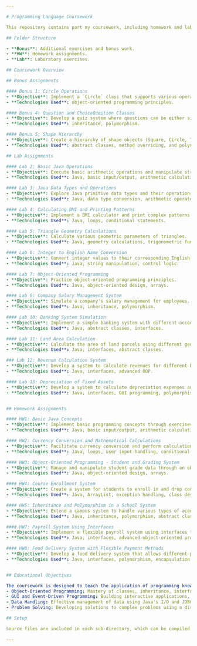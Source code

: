 ```yaml
---

# Programming Language Coursework

This repository contains part my coursework, including homework and labs, for Programming Language I and II. 

## Folder Structure

- **Bonus**: Additional exercises and bonus work.
- **HW**: Homework assignments.
- **Lab**: Laboratory exercises.

## Coursework Overview

## Bonus Assignments

#### Bonus 1: Circle Operations
- **Objective**: Implement a `Circle` class that supports various operations including calculating area and circumference, and determining spatial relationships with points and other circles.
- **Technologies Used**: object-oriented programming principles.

#### Bonus 4: Question and ChoiceQuestion Classes
- **Objective**: Develop a quiz system where questions can be either simple or multiple-choice, leveraging object-oriented design principles like inheritance and polymorphism.
- **Technologies Used**: inheritance, polymorphism.

#### Bonus 5: Shape Hierarchy
- **Objective**: Create a hierarchy of shape objects (Square, Circle, Triangle) that inherit from a `Shape` abstract class, each implementing specific methods to compute area and perimeter.
- **Technologies Used**: abstract classes, method overriding, and polymorphism.

## Lab Assignments

#### Lab 2: Basic Java Operations
- **Objective**: Execute basic arithmetic operations and manipulate strings.
- **Technologies Used**: Java, basic input/output, arithmetic calculations.

#### Lab 3: Java Data Types and Operations
- **Objective**: Explore Java primitive data types and their operations.
- **Technologies Used**: Java, data type conversion, arithmetic operators.

#### Lab 4: Calculating BMI and Printing Patterns
- **Objective**: Implement a BMI calculator and print complex patterns.
- **Technologies Used**: Java, loops, conditional statements.

#### Lab 5: Triangle Geometry Calculations
- **Objective**: Calculate various geometric parameters of triangles.
- **Technologies Used**: Java, geometry calculations, trigonometric functions.

#### Lab 6: Integer to English Name Conversion
- **Objective**: Convert integer values to their corresponding English names.
- **Technologies Used**: Java, string manipulation, control logic.

#### Lab 7: Object-Oriented Programming
- **Objective**: Practice object-oriented programming principles.
- **Technologies Used**: Java, object-oriented design, arrays.

#### Lab 9: Company Salary Management System
- **Objective**: Simulate a company's salary management for employees.
- **Technologies Used**: Java, inheritance, polymorphism.

#### Lab 10: Banking System Simulation
- **Objective**: Implement a simple banking system with different account types.
- **Technologies Used**: Java, abstract classes, interfaces.

#### Lab 11: Land Area Calculation
- **Objective**: Calculate the area of land parcels using different geometric shapes.
- **Technologies Used**: Java, interfaces, abstract classes.

### Lab 12: Revenue Calculation System
- **Objective**: Develop a system to calculate revenues for different business models.
- **Technologies Used**: Java, interfaces, advanced OOP.

#### Lab 13: Depreciation of Fixed Assets
- **Objective**: Develop a system to calculate depreciation expenses and book values of fixed assets like vehicles and machines using different methods.
- **Technologies Used**: Java, interfaces, GUI programming, polymorphism.


## Homework Assignments

#### HW1: Basic Java Concepts
- **Objective**: Implement basic programming concepts through exercises such as area calculations and a cashier system simulation.
- **Technologies Used**: Java, basic input/output, arithmetic calculations, conditional statements.

#### HW2: Currency Conversion and Mathematical Calculations
- **Objective**: Facilitate currency conversion and perform calculations like finding the highest common factor and calculating factorials using loops.
- **Technologies Used**: Java, loops, user input handling, conditional statements.

#### HW3: Object-Oriented Programming - Student and Grading System
- **Objective**: Manage and manipulate student grade data through an object-oriented approach, implementing functionalities to add and calculate grades.
- **Technologies Used**: Java, object-oriented design, arrays.

#### HW4: Course Enrollment System
- **Objective**: Create a system for students to enroll in and drop courses while managing their credit limits and course capacities.
- **Technologies Used**: Java, ArrayList, exception handling, class design.

#### HW5: Inheritance and Polymorphism in a School System
- **Objective**: Extend a campus system to handle various types of academic personnel including students with double majors and instructors.
- **Technologies Used**: Java, inheritance, polymorphism, abstract classes.

#### HW7: Payroll System Using Interfaces
- **Objective**: Implement a flexible payroll system using interfaces to calculate wages and overtime for different types of employees.
- **Technologies Used**: Java, interfaces, advanced object-oriented programming.

#### HW8: Food Delivery System with Flexible Payment Methods
- **Objective**: Develop a food delivery system that allows different payment methods and manages customer orders and payment processing.
- **Technologies Used**: Java, interfaces, polymorphism, encapsulation.


## Educational Objectives

The coursework is designed to teach the application of programming knowledge in solving real-world problems using Java. It emphasizes:
- Object-Oriented Programming: Mastery of classes, inheritance, interfaces, and polymorphism.
- GUI and Event-Driven Programming: Building interactive applications.
- Data Handling: Effective management of data using Java's I/O and JDBC.
- Problem Solving: Developing solutions to complex problems using a divide and conquer approach.

## Setup

Source files are included in each sub-directory, which can be compiled and run using any standard Java development environment.

---
```

